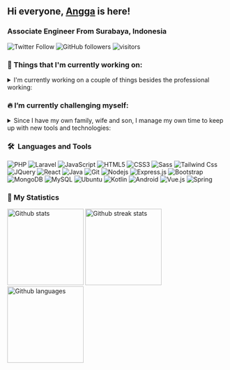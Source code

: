 ## Hi everyone, <a href="https://github.com/anggadarkprince">Angga</a> is here!
### Associate Engineer From Surabaya, Indonesia

![Twitter Follow](https://img.shields.io/twitter/follow/anggadarkprince?label=Follow)
![GitHub followers](https://img.shields.io/github/followers/anggadarkprince?label=Follow&style=social)
![visitors](https://visitor-badge.glitch.me/badge?page_id=anggadarkprince.anggadarkprince)

<h3>💼 Things that I'm currently working on:</h3>
<details>
  <summary>I'm currently working on a couple of things besides the professional working:</summary>
  <ul>
    <li>Currently (2021) taking a Mobile and Software Architect Online Course.</li>
    <li>Building personal project to solve my daily problem, as well as exercising my new knowledge.</li>
    <li>Writing programming tutorial about PHP, Javascript and web technologies.</li>
    <li>Research and adapting with new modern UX/UI.</li>
  </ul>
</details>

### 🔥 I’m currently challenging myself:
<details>
  <summary>Since I have my own family, wife and son, I manage my own time to keep up with new tools and technologies:</summary>
  <ul>
    <li>Having quality time with family.</li>
    <li>Adopting the work-life balance and minimalism life style</li>
    <li>2-5 hours no distraction coding exercise a week.</li>
    <li>Learn to code 30 minutes to an hour a day at least reading or watching tutorial videos</li>
    <li>Avoid over using social media continuously</li>
    <li>Read more books or useful articles</li>
  </ul>
</details>

### 🛠 &nbsp;Languages and Tools

![PHP](https://img.shields.io/badge/PHP-777BB4?style=for-the-badge&logo=php&logoColor=white)
![Laravel](https://img.shields.io/badge/Laravel-FF2D20?style=for-the-badge&logo=laravel&logoColor=white)
![JavaScript](https://img.shields.io/badge/JavaScript-F7DF1E?style=for-the-badge&logo=javascript&logoColor=black)
![HTML5](https://img.shields.io/badge/-HTML5-%23E44D27?style=for-the-badge&logo=html5&logoColor=ffffff)
![CSS3](https://img.shields.io/badge/-CSS3-%231572B6?style=for-the-badge&logo=css3)
![Sass](https://img.shields.io/badge/-Sass-%23CC6699?style=for-the-badge&logo=sass&logoColor=ffffff)
![Tailwind Css](https://img.shields.io/badge/Tailwind_CSS-38B2AC?style=for-the-badge&logo=tailwind-css&logoColor=white)
![JQuery](https://img.shields.io/badge/jQuery-0769AD?style=for-the-badge&logo=jquery&logoColor=white)
![React](https://img.shields.io/badge/React-20232A?style=for-the-badge&logo=react&logoColor=61DAFB)
![Java](https://img.shields.io/badge/Java-ED8B00?style=for-the-badge&logo=java&logoColor=white)
![Git](https://img.shields.io/badge/-Git-%23F05032?style=for-the-badge&logo=git&logoColor=%23ffffff)
![Nodejs](https://img.shields.io/badge/-Nodejs-339933?style=for-the-badge&logo=Node.js&logoColor=ffffff)
![Express.js](https://img.shields.io/badge/Express.js-404D59?style=for-the-badge)
![Bootstrap](https://img.shields.io/badge/Bootstrap-563D7C?style=for-the-badge&logo=bootstrap&logoColor=white)
![MongoDB](https://img.shields.io/badge/MongoDB-4EA94B?style=for-the-badge&logo=mongodb&logoColor=white)
![MySQL](https://img.shields.io/badge/MySQL-02569B?style=for-the-badge&logo=mysql&logoColor=white)
![Ubuntu](https://img.shields.io/badge/Ubuntu-E95420?style=for-the-badge&logo=ubuntu&logoColor=white)
![Kotlin](https://img.shields.io/badge/Kotlin-0095D5?&style=for-the-badge&logo=kotlin&logoColor=white)
![Android](https://img.shields.io/badge/Android-3DDC84?style=for-the-badge&logo=android&logoColor=white)
![Vue.js](https://img.shields.io/badge/Vue.js-35495E?style=for-the-badge&logo=vue.js&logoColor=4FC08D)
![Spring](https://img.shields.io/badge/Spring-6DB33F?style=for-the-badge&logo=spring&logoColor=white)

### 🚀 My Statistics

<img height="175em" alt="Github stats" src="https://github-readme-stats.vercel.app/api?username=anggadarkprince&show_icons=true&count_private=true&include_all_commits=true&hide=contribs&hide_border=true&theme=radical"/>
<img height="175em" alt="Github streak stats" src="https://github-readme-streak-stats.herokuapp.com/?user=anggadarkprince&theme=radical&hide_border=true"/>
<img height="175em" alt="Github languages" src="https://github-readme-stats.vercel.app/api/top-langs/?username=anggadarkprince&layout=compact&langs_count=6&hide_border=true&theme=radical"/>